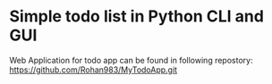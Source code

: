 # **Simple todo list in Python CLI and GUI**
Web Application for todo app can be found in following repostory:
https://github.com/Rohan983/MyTodoApp.git
